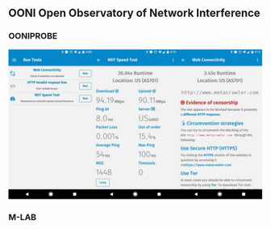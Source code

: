 
## OONI Open Observatory of Network Interference



### OONIPROBE

![OONIPROBE app](img/ooniprobe.jpg)



### M-LAB



